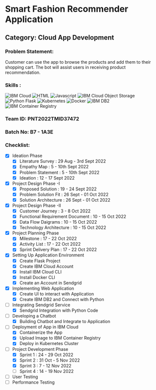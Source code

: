 # Smart Fashion Recommender Application
<!--Batch:  -->
## Category: Cloud App Development

### Problem Statement:
Customer can use the app to browse the products and add them to their shopping cart. The bot will assist users in receiving product recommendation.

### Skills :
![IBM Cloud](https://img.shields.io/badge/IBM%20Cloud-%3776AB.svg?style=for-the-badge&logo=ibm&logoColor=white&color=4DB33D)
![HTML](https://img.shields.io/badge/HTML-%3776AB.svg?style=for-the-badge&logo=html5&logoColor=white&color=E34F26)
![Javascript](https://img.shields.io/badge/Javascript-%F7DF1E.svg?style=for-the-badge&logo=javascript&logoColor=black&color=F7DF1E)
![IBM Cloud Object Storage](https://img.shields.io/badge/IBM%20Cloud%20Object%20Storage-%3776AB.svg?style=for-the-badge&logo=ibm&logoColor=white&color=F05032)
![Python Flask](https://img.shields.io/badge/Python%20Flask-%3776AB.svg?style=for-the-badge&logo=python&logoColor=white&color=3776AB)
![Kubernetes](https://img.shields.io/badge/Kubernetes-%FCC624.svg?style=for-the-badge&logo=kubernetes&logoColor=black&color=FCC624)
![Docker](https://img.shields.io/badge/Docker-%7396.svg?style=for-the-badge&logo=docker&logoColor=white&color=007396)
![IBM DB2](https://img.shields.io/badge/IBM%20DB2-%1572B6.svg?style=for-the-badge&logo=ibm&logoColor=white&color=61DBFB)
![IBM Container Registry](https://img.shields.io/badge/IBM%20Container%20Registry-%3776AB.svg?style=for-the-badge&logo=ibm&logoColor=white&color=563D7C)

### Team ID: PNT2022TMID37472
### Batch No: B7 - 1A3E

### Checklist:
- [x] Ideation Phase
  - [x] Literature Survey : 29 Aug - 3rd Sept 2022
  - [x] Empathy Map : 5 - 10th Sept 2022
  - [x] Problem Statement : 5 - 10th Sept 2022
  - [x] Ideation : 12 - 17 Sept 2022
- [x] Project Design Phase -I
  - [x] Proposed Solution : 19 - 24 Sept 2022 
  - [x] Problem Solution Fit : 26 Sept - 01 Oct 2022
  - [x] Solution Architecture : 26 Sept - 01 Oct 2022
- [x] Project Design Phase -II
  - [x] Customer Journey : 3 - 8 Oct 2022
  - [x] Functional Requirement Document : 10 - 15 Oct 2022
  - [x] Data Flow Daigrams :  10 - 15 Oct 2022
  - [x] Technology Architecture :  10 - 15 Oct 2022

- [x] Project Planning Phase
  - [x] Milestone : 17 - 22 Oct 2022 
  - [x] Activity List : 17 - 22 Oct 2022 
  - [x] Sprint Delivery Plan : 17 - 22 Oct 2022 

- [x] Setting Up Application Environment
  - [x] Create Flask Project
  - [x] Create IBM Cloud Account
  - [x] Install IBM Cloud CLI
  - [x] Install Docker CLI
  - [x] Create an Account in Sendgrid 
  
- [x] Implementing Web Application
  - [x] Create UI to interact with Application
  - [x] Create IBM DB2 and Connect with Python

- [ ] Integrating Sendgrid Service
  - [x] Sendgrid Integration with Python Code

- [ ] Developing a Chatbot
  - [x] Building Chatbot and Integrate to Application

- [ ] Deployment of App in IBM Cloud
  - [x] Containerize the App
  - [x] Upload Image to IBM Container Registry
  - [x] Deploy in Kubernetes Cluster

- [ ] Project Development Phase
  - [x] Sprint 1 : 24 - 29 Oct 2022
  - [x] Sprint 2 : 31 Oct - 5 Nov 2022
  - [x] Sprint 3 : 7 - 12 Nov 2022
  - [ ] Sprint 4 : 14 - 19 Nov 2022

 - [ ] User Testing
 - [ ] Performance Testing
